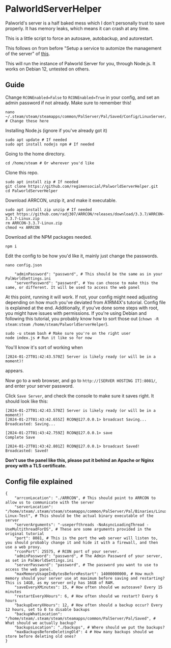 ﻿# PalworldServerHelper
Palworld's server is a half baked mess which I don't personally trust to save properly. It has memory leaks, which means it can crash at any time.

This is a little script to force an autosave, autobackup, and autorestart.

This follows on from before "Setup a service to automize the management of the server" of [this](https://github.com/A1RM4X/HowTo-Palworld).

This will run the instance of Palworld Server for you, through Node.js. It works on Debian 12, untested on others.

## Guide

Change `RCONEnabled=False` to `RCONEnabled=True` in your config, and set an admin password if not already. Make sure to remember this!
```
nano ~/.steam/steam/steamapps/common/PalServer/Pal/Saved/Config/LinuxServer/PalWorldSettings.ini # Change these here
```

Installing Node.js (ignore if you've already got it)
```
sudo apt update # If needed
sudo apt install nodejs npm # If needed
```

Going to the home directory.
```
cd /home/steam # Or wherever you'd like
```

Clone this repo.
```
sudo apt install zip # If needed
git clone https://github.com/regimensocial/PalworldServerHelper.git
cd PalworldServerHelper
```

Download ARRCON, unzip it, and make it executable.
```
sudo apt install zip unzip # If needed
wget https://github.com/radj307/ARRCON/releases/download/3.3.7/ARRCON-3.3.7-Linux.zip
rm ARRCON-3.3.7-Linux.zip
chmod +x ARRCON
```

Download all the NPM packages needed.
```
npm i
```

Edit the config to be how you'd like it, mainly just change the passwords.
```
nano config.json
```

```
    "adminPassword": "password", # This should be the same as in your PalWorldSettings.ini
    "serverPassword": "password", # You can choose to make this the same, or different. It will be used to access the web panel
```

At this point, running it will work. If not, your config might need adjusting depending on how much you've deviated from A1RM4X's tutorial. Config file is explained at the end. Additionally, if you've done some steps with root, you might have issues with permissions. If you're using Debian and following this tutorial, you probably know how to sort those out (`chown -R steam:steam /home/steam/PalworldServerHelper`).
```
sudo -u steam bash # Make sure you're on the right user
node index.js # Run it like so for now
```

You'll know it's sort of working when 
```
[2024-01-27T01:42:43.570Z] Server is likely ready (or will be in a moment)!
```
appears.

Now go to a web browser, and go to `http://[SERVER HOSTING IT]:8081/`, and enter your server password.

Click `Save Server`, and check the console to make sure it saves right. It should look like this:

```
[2024-01-27T01:42:43.570Z] Server is likely ready (or will be in a moment)!
[2024-01-27T01:43:42.655Z] RCON@127.0.0.1> broadcast Saving...
Broadcasted: Saving...

[2024-01-27T01:43:42.759Z] RCON@127.0.0.1> save
Complete Save

[2024-01-27T01:43:42.801Z] RCON@127.0.0.1> broadcast Saved!
Broadcasted: Saved!
```

**Don't use the panel like this, please put it behind an Apache or Nginx proxy with a TLS certificate.**

## Config file explained

```
{
    "arrconLocation": "./ARRCON", # This should point to ARRCON to allow us to communicate with the server
    "serverLocation": "/home/steam/.steam/steam/steamapps/common/PalServer/Pal/Binaries/Linux/PalServer-Linux-Test", # This should be the actual binary executable of the server
    "serverArguments": "-useperfthreads -NoAsyncLoadingThread -UseMultithreadForDS", # These are some arguments provided in the original tutorial
    "port": 8081, # This is the port the web server will listen to, you should probably change it and hide it with a firewall, and then use a web proxy.
    "rconPort": 25575, # RCON port of your server.
    "adminPassword": "password", # The Admin Password of your server, as set in PalWorldSettings.ini
    "serverPassword": "password", # The password you want to use to access the web panel.
    "maxMemoryUsageInBytesBeforeRestart": 14000000000, # How much memory should your server use at maximum before saving and restarting? This is 14GB, as my server only has 16GB of RAM.
    "saveEveryXMinutes": 15, # How often should we autosave? Every 15 minutes
    "restartEveryXHours": 6, # How often should we restart? Every 6 hours
    "backupEveryXHours": 12, # How often should a backup occur? Every 12 hours, set to 0 to disable backups
    "backupWhatLocation": "/home/steam/.steam/steam/steamapps/common/PalServer/Pal/Saved", # What should we actually backup?
    "backupsLocation": "./backups", # Where should we put the backups?
    "maxBackupsBeforeDeletingOld": 4 # How many backups should we store before deleting old ones?
}
```

